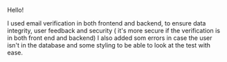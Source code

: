 Hello! 

I used email verification in both frontend and backend, to ensure data integrity, user feedback and security ( it's more secure if the verification is in both front end and backend)
I also added som errors in case the user isn't in the database and some styling to be able to look at the test with ease.
